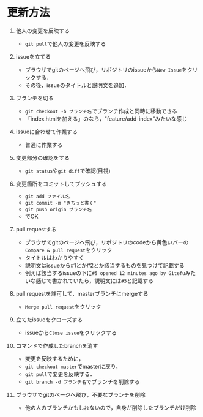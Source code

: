 # 更新方法
1. 他人の変更を反映する
	- `git pull`で他人の変更を反映する

1. issueを立てる
	- ブラウザでgitのページへ飛び，リポジトリのissueから`New Issue`をクリックする．
	- その後，issueのタイトルと説明文を追加．

1. ブランチを切る
	- `git checkout -b ブランチ名`でブランチ作成と同時に移動できる
	- 「index.htmlを加える」のなら，"feature/add-index"みたいな感じ

1. issueに合わせて作業する
	- 普通に作業する

1. 変更部分の確認をする
	- `git status`や`git diff`で確認(目視)

1. 変更箇所をコミットしてプッシュする
	- `git add ファイル名`
	- `git commit -m "きちっと書く"`
	- `git push origin ブランチ名`
	- でOK

1. pull requestする
	- ブラウザでgitのページへ飛び，リポジトリのcodeから黄色いバーの`Compare & pull request`をクリック
	- タイトルはわかりやすく
	- 説明文はissueから#1とか#2とか該当するものを見つけて記載する
	- 例えば該当するissueの下に`#5 opened 12 minutes ago by Gitefu`みたいな感じで書かれていたら，説明文には`#5`と記載する

1. pull requestを許可して，masterブランチにmergeする
	- `Merge pull request`をクリック

1. 立てたissueをクローズする
	- issueから`Close issue`をクリックする

1. コマンドで作成したbranchを消す
	- 変更を反映するために，
	- `git checkout master`でmasterに戻り，
	- `git pull`で変更を反映する．
	- `git branch -d ブランチ名`でブランチを削除する

1. ブラウザでgitのページへ飛び，不要なブランチを削除
	- 他の人のブランチかもしれないので，自身が削除したブランチだけ削除
